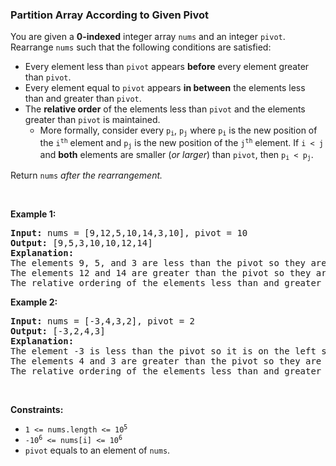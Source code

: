 
<h3>Partition Array According to Given Pivot</h3>
<div><p>You are given a <strong>0-indexed</strong> integer array <code>nums</code> and an integer <code>pivot</code>. Rearrange <code>nums</code> such that the following conditions are satisfied:</p>
<ul>
<li>Every element less than <code>pivot</code> appears <strong>before</strong> every element greater than <code>pivot</code>.</li>
<li>Every element equal to <code>pivot</code> appears <strong>in between</strong> the elements less than and greater than <code>pivot</code>.</li>
<li>The <strong>relative order</strong> of the elements less than <code>pivot</code> and the elements greater than <code>pivot</code> is maintained.
	<ul>
<li>More formally, consider every <code>p<sub>i</sub></code>, <code>p<sub>j</sub></code> where <code>p<sub>i</sub></code> is the new position of the <code>i<sup>th</sup></code> element and <code>p<sub>j</sub></code> is the new position of the <code>j<sup>th</sup></code> element. If <code>i &lt; j</code> and <strong>both</strong> elements are smaller (<em>or larger</em>) than <code>pivot</code>, then <code>p<sub>i</sub> &lt; p<sub>j</sub></code>.</li>
</ul>
</li>
</ul>
<p>Return <code>nums</code><em> after the rearrangement.</em></p>
<p> </p>
<p><strong>Example 1:</strong></p>
<pre><strong>Input:</strong> nums = [9,12,5,10,14,3,10], pivot = 10
<strong>Output:</strong> [9,5,3,10,10,12,14]
<strong>Explanation:</strong> 
The elements 9, 5, and 3 are less than the pivot so they are on the left side of the array.
The elements 12 and 14 are greater than the pivot so they are on the right side of the array.
The relative ordering of the elements less than and greater than pivot is also maintained. [9, 5, 3] and [12, 14] are the respective orderings.
</pre>
<p><strong>Example 2:</strong></p>
<pre><strong>Input:</strong> nums = [-3,4,3,2], pivot = 2
<strong>Output:</strong> [-3,2,4,3]
<strong>Explanation:</strong> 
The element -3 is less than the pivot so it is on the left side of the array.
The elements 4 and 3 are greater than the pivot so they are on the right side of the array.
The relative ordering of the elements less than and greater than pivot is also maintained. [-3] and [4, 3] are the respective orderings.
</pre>
<p> </p>
<p><strong>Constraints:</strong></p>
<ul>
<li><code>1 &lt;= nums.length &lt;= 10<sup>5</sup></code></li>
<li><code>-10<sup>6</sup> &lt;= nums[i] &lt;= 10<sup>6</sup></code></li>
<li><code>pivot</code> equals to an element of <code>nums</code>.</li>
</ul>
</div>
